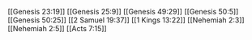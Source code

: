 [[Genesis 23:19]]
[[Genesis 25:9]]
[[Genesis 49:29]]
[[Genesis 50:5]]
[[Genesis 50:25]]
[[2 Samuel 19:37]]
[[1 Kings 13:22]]
[[Nehemiah 2:3]]
[[Nehemiah 2:5]]
[[Acts 7:15]]
